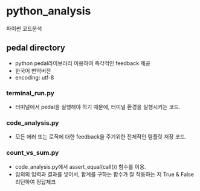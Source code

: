 # python_analysis
파이썬 코드분석

## pedal directory

- python pedal라이브러리 이용하여 즉각적인 feedback 제공
- 한국어 번역버전
- encoding: utf-8 

### terminal_run.py
- 터미널에서 pedal을 실행해야 하기 때문에, 터미널 환경을 실행시키는 코드.

### code_analysis.py
- 모든 에러 또는 로직에 대한 feedback을 주기위한 전체적인 템플릿 저장 코드.


### count_vs_sum.py

- code_analysis.py에서 assert_equal(call()) 함수를 이용.
- 임의의 입력과 결과를 넣어서, 합계를 구하는 함수가 잘 작동하는 지 True & False 리턴하여 정답체크


